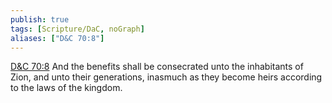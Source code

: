 ```yaml
---
publish: true
tags: [Scripture/DaC, noGraph]
aliases: ["D&C 70:8"]
---
```

[D&C 70:8](https://churchofjesuschrist.org/study/scriptures/dc-testament/dc/70?lang=eng&id=p8#p8) And the benefits shall be consecrated unto the inhabitants of Zion, and unto their generations, inasmuch as they become heirs according to the laws of the kingdom.
